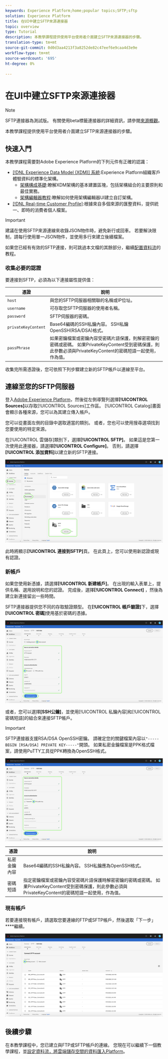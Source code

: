 ```yaml
---
keywords: Experience Platform;home;popular topics;SFTP;sftp
solution: Experience Platform
title: 在UI中建立SFTP來源連接器
topic: overview
type: Tutorial
description: 本教學課程提供使用平台使用者介面建立SFTP來源連接器的步驟。
translation-type: tm+mt
source-git-commit: 0d0d3aa4213f3a8252de82c47eef6e9caa4d3e9e
workflow-type: tm+mt
source-wordcount: '695'
ht-degree: 0%

---
```



# 在UI中建立SFTP來源連接器

>[!NOTE]
>
>SFTP連接器為測試版。 有關使用beta標籤連接器的詳細資訊，請參閱[來源概觀](../../../../home.md#terms-and-conditions)。

本教學課程提供使用平台使用者介面建立SFTP來源連接器的步驟。

## 快速入門

本教學課程需要對Adobe Experience Platform的下列元件有正確的認識：

* [[!DNL Experience Data Model (XDM)] 系統](../../../../../xdm/home.md):Experience Platform組織客戶體驗資料的標準化架構。
   * [架構構成基礎](../../../../../xdm/schema/composition.md):瞭解XDM架構的基本建置區塊，包括架構組合的主要原則和最佳實務。
   * [架構編輯器教程](../../../../../xdm/tutorials/create-schema-ui.md):瞭解如何使用架構編輯器UI建立自訂架構。
* [[!DNL Real-time Customer Profile]](../../../../../profile/home.md):根據來自多個來源的匯整資料，提供統一、即時的消費者個人檔案。

>[!IMPORTANT]
>
>建議在使用SFTP來源連線來收錄JSON物件時，避免新行或回車。 若要解決限制，請每行使用單一JSON物件，並使用多行來建立後續檔案。

如果您已經有有效的SFTP連接，則可跳過本文檔的其餘部分，繼續[配置資料流](../../dataflow/batch/cloud-storage.md)的教程。

### 收集必要的認證

要連接到SFTP，必須為以下連接屬性提供值：

| 憑證 | 說明 |
| ---------- | ----------- |
| `host` | 與您的SFTP伺服器相關聯的名稱或IP位址。 |
| `username` | 可存取您SFTP伺服器的使用者名稱。 |
| `password` | SFTP伺服器的密碼。 |
| `privateKeyContent` | Base64編碼的SSH私鑰內容。 SSH私鑰OpenSSH(RSA/DSA)格式。 |
| `passPhrase` | 如果密鑰檔案或密鑰內容受密碼片語保護，則解密密鑰的密碼或密碼。 如果PrivateKeyContent受到密碼保護，則此參數必須與PrivateKeyContent的密碼短語一起使用，作為值。 |

收集完所需憑證後，您可依照下列步驟建立新的SFTP帳戶以連線至平台。

## 連線至您的SFTP伺服器

登入[Adobe Experience Platform](https://platform.adobe.com)，然後從左側導覽列選擇&#x200B;**[!UICONTROL Sources]**&#x200B;以存取[!UICONTROL Sources]工作區。 [!UICONTROL Catalog]畫面會顯示各種來源，您可以為其建立傳入帳戶。

您可以從畫面左側的目錄中選取適當的類別。 或者，您也可以使用搜尋選項找到您要使用的特定來源。

在[!UICONTROL 雲儲存]類別下，選擇&#x200B;**[!UICONTROL SFTP]**。 如果這是您第一次使用此連接器，請選擇&#x200B;**[!UICONTROL Configure]**。 否則，請選擇&#x200B;**[!UICONTROL 添加資料]**&#x200B;以建立新的SFTP連接。

![目錄](../../../../images/tutorials/create/sftp/catalog.png)

此時將顯示&#x200B;**[!UICONTROL 連接到SFTP]**&#x200B;頁。 在此頁上，您可以使用新認證或現有認證。

### 新帳戶

如果您使用新憑據，請選擇&#x200B;**[!UICONTROL 新建帳戶]**。 在出現的輸入表單上，提供名稱、選用說明和您的認證。 完成後，選擇&#x200B;**[!UICONTROL Connect]** ，然後為建立新連接留出一些時間。

SFTP連接器提供您不同的存取驗證類型。 在&#x200B;**[!UICONTROL 帳戶驗證]**&#x200B;下，選擇&#x200B;**[!UICONTROL 密碼]**&#x200B;使用基於密碼的憑據。

![connect-password](../../../../images/tutorials/create/sftp/password.png)

或者，您可以選擇&#x200B;**[SSH公鑰]**，並使用[!UICONTROL 私鑰內容]和[!UICONTROL 密碼短語]的組合來連接SFTP帳戶。

>[!IMPORTANT]
>
>SFTP連接器支援RSA/DSA OpenSSH密鑰。 請確定您的關鍵檔案內容以`"-----BEGIN [RSA/DSA] PRIVATE KEY-----"`開頭。 如果私密金鑰檔案是PPK格式檔案，請使用PuTTY工具從PPK轉換為OpenSSH格式。

![connect-ssh](../../../../images/tutorials/create/sftp/ssh.png)

| 憑證 | 說明 |
| ---------- | ----------- |
| 私密金鑰內容 | Base64編碼的SSH私鑰內容。 SSH私鑰應為OpenSSH格式。 |
| 密碼短語 | 指定密鑰檔案或密鑰內容受密碼片語保護時解密密鑰的密碼或密碼。 如果PrivateKeyContent受到密碼保護，則此參數必須與PrivateKeyContent的密碼短語一起使用，作為值。 |

### 現有帳戶

若要連接現有帳戶，請選取您要連線的FTP或SFTP帳戶，然後選取「下一步」****&#x200B;繼續。

![現有](../../../../images/tutorials/create/sftp/existing.png)

## 後續步驟

在本教學課程中，您已建立與FTP或SFTP帳戶的連線。 您現在可以繼續下一個教學課程，並[設定資料流，將雲端儲存空間的資料匯入Platform](../../dataflow/batch/cloud-storage.md)。